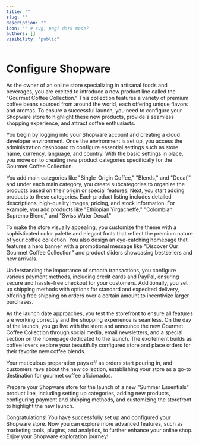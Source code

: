 ```yaml
---
title: ""
slug: ""
description: ""
icon: "" # svg, png? dark mode?
authors: []
visibility: "public"
---
```


# Configure Shopware

As the owner of an online store specializing in artisanal foods and beverages, you are excited to introduce a new product line called the "Gourmet Coffee Collection." This collection features a variety of premium coffee beans sourced from around the world, each offering unique flavors and aromas. To ensure a successful launch, you need to configure your Shopware store to highlight these new products, provide a seamless shopping experience, and attract coffee enthusiasts.

You begin by logging into your Shopware account and creating a cloud developer environment. Once the environment is set up, you access the administration dashboard to configure essential settings such as store name, currency, language, and country. With the basic settings in place, you move on to creating new product categories specifically for the Gourmet Coffee Collection.

You add main categories like "Single-Origin Coffee," "Blends," and "Decaf," and under each main category, you create subcategories to organize the products based on their origin or special features. Next, you start adding products to these categories. Each product listing includes detailed descriptions, high-quality images, pricing, and stock information. For example, you add products like "Ethiopian Yirgacheffe," "Colombian Supremo Blend," and "Swiss Water Decaf."

To make the store visually appealing, you customize the theme with a sophisticated color palette and elegant fonts that reflect the premium nature of your coffee collection. You also design an eye-catching homepage that features a hero banner with a promotional message like "Discover Our Gourmet Coffee Collection" and product sliders showcasing bestsellers and new arrivals.

Understanding the importance of smooth transactions, you configure various payment methods, including credit cards and PayPal, ensuring secure and hassle-free checkout for your customers. Additionally, you set up shipping methods with options for standard and expedited delivery, offering free shipping on orders over a certain amount to incentivize larger purchases.

As the launch date approaches, you test the storefront to ensure all features are working correctly and the shopping experience is seamless. On the day of the launch, you go live with the store and announce the new Gourmet Coffee Collection through social media, email newsletters, and a special section on the homepage dedicated to the launch. The excitement builds as coffee lovers explore your beautifully configured store and place orders for their favorite new coffee blends.

Your meticulous preparation pays off as orders start pouring in, and customers rave about the new collection, establishing your store as a go-to destination for gourmet coffee aficionados.

Prepare your Shopware store for the launch of a new "Summer Essentials" product line, including setting up categories, adding new products, configuring payment and shipping methods, and customizing the storefront to highlight the new launch.

Congratulations! You have successfully set up and configured your Shopware store. Now you can explore more advanced features, such as marketing tools, plugins, and analytics, to further enhance your online shop. Enjoy your Shopware exploration journey!